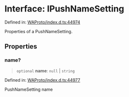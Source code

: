 # Interface: IPushNameSetting

Defined in: [WAProto/index.d.ts:44974](https://github.com/Fokusdotid/Baileys/blob/49e815e65b8f4aea31725e09dcf4815734557e39/WAProto/index.d.ts#L44974)

Properties of a PushNameSetting.

## Properties

### name?

> `optional` **name**: `null` \| `string`

Defined in: [WAProto/index.d.ts:44977](https://github.com/Fokusdotid/Baileys/blob/49e815e65b8f4aea31725e09dcf4815734557e39/WAProto/index.d.ts#L44977)

PushNameSetting name
